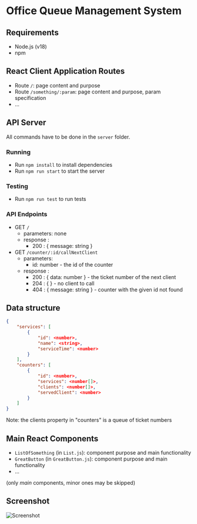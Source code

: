 # Office Queue Management System

## Requirements

- Node.js (v18)
- npm

## React Client Application Routes

- Route `/`: page content and purpose
- Route `/something/:param`: page content and purpose, param specification
- ...

## API Server

All commands have to be done in the `server` folder.

### Running

- Run `npm install` to install dependencies
- Run `npm run start` to start the server

### Testing

- Run `npm run test` to run tests

### API Endpoints

- GET `/`
  - parameters: none
  - response :
    - 200 : { message: string }
- GET `/counter/:id/callNextClient`
  - parameters:
    - id: number - the id of the counter
  - response :
    - 200 : { data: number } - the ticket number of the next client
    - 204 : { } - no client to call
    - 404 : { message: string } - counter with the given id not found

## Data structure

```json
{
    "services": [
        {
            "id": <number>,
            "name": <string>,
            "serviceTime": <number>
        }
    ],
    "counters": [
        {
            "id": <number>,
            "services": <number[]>,
            "clients": <number[]>,
            "servedClient": <number>
        }
    ]
}
```

Note: the clients property in "counters" is a queue of ticket numbers

## Main React Components

- `ListOfSomething` (in `List.js`): component purpose and main functionality
- `GreatButton` (in `GreatButton.js`): component purpose and main functionality
- ...

(only _main_ components, minor ones may be skipped)

## Screenshot

![Screenshot](./img/screenshot.jpg)
